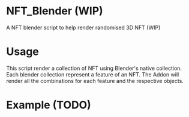 # NFT_Blender (WIP)
A NFT blender script to help render randomised 3D NFT (WIP)

# Usage

This script render a collection of NFT using Blender's native collection.  Each blender collection represent a feature of an NFT. The Addon will render all the combinations for each feature and the respective objects.

# Example (TODO)